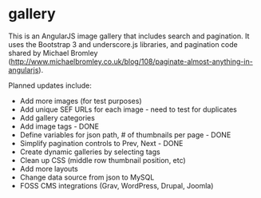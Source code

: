 # gallery
This is an AngularJS image gallery that includes search and pagination. It uses the Bootstrap 3 and underscore.js libraries, and pagination code shared by Michael Bromley (http://www.michaelbromley.co.uk/blog/108/paginate-almost-anything-in-angularjs).

Planned updates include:
 * Add more images (for test purposes)
 * Add unique SEF URLs for each image - need to test for duplicates
 * Add gallery categories
 * Add image tags - DONE
 * Define variables for json path, # of thumbnails per page - DONE
 * Simplify pagination controls to Prev, Next - DONE
 * Create dynamic galleries by selecting tags
 * Clean up CSS (middle row thumbnail position, etc)
 * Add more layouts
 * Change data source from json to MySQL
 * FOSS CMS integrations (Grav, WordPress, Drupal, Joomla)


